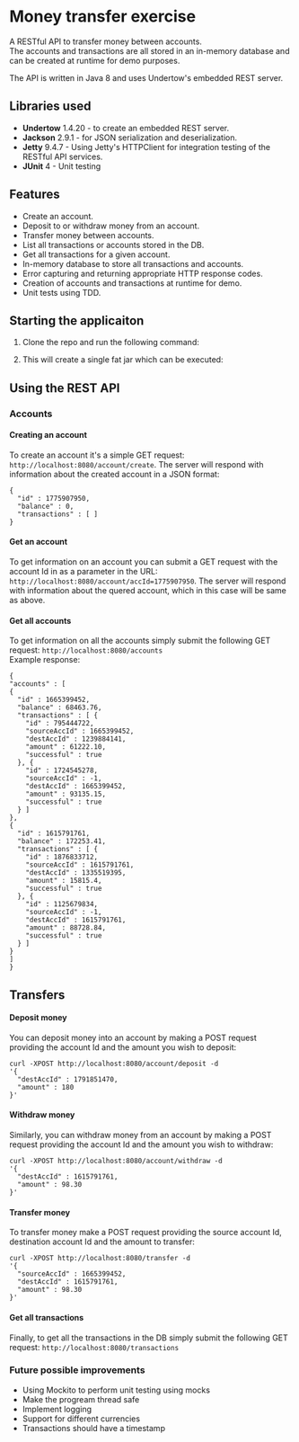 # Money transfer exercise

A RESTful API to transfer money between accounts.  
The accounts and transactions are all stored in an in-memory database and can be created at runtime for demo purposes.  

The API is written in Java 8 and uses Undertow's embedded REST server.

## Libraries used
- **Undertow** 1.4.20 - to create an embedded REST server.
- **Jackson** 2.9.1 - for JSON serialization and deserialization.
- **Jetty** 9.4.7 - Using Jetty's HTTPClient for integration testing of the RESTful API services.
- **JUnit** 4 - Unit testing

## Features
- Create an account.
- Deposit to or withdraw money from an account.
- Transfer money between accounts.
- List all transactions or accounts stored in the DB.
- Get all transactions for a given account.
- In-memory database to store all transactions and accounts.
- Error capturing and returning appropriate HTTP response codes.
- Creation of accounts and transactions at runtime for demo.
- Unit tests using TDD.

## Starting the applicaiton
1. Clone the repo and run the following command:


2. This will create a single fat jar which can be executed:

## Using the REST API
### Accounts
#### Creating an account  
To create an account it's a simple GET request: `http://localhost:8080/account/create`.
The server will respond with information about the created account in a JSON format:
```
{
  "id" : 1775907950,
  "balance" : 0,
  "transactions" : [ ]
}
```

#### Get an account
To get information on an account you can submit a GET request with the account Id in as a parameter in the URL: `http://localhost:8080/account/accId=1775907950`.
The server will respond with information about the quered account, which in this case will be same as above.

#### Get all accounts
To get information on all the accounts simply submit the following GET request: `http://localhost:8080/accounts`  
Example response:
```
{
"accounts" : [
{
  "id" : 1665399452,
  "balance" : 68463.76,
  "transactions" : [ {
    "id" : 795444722,
    "sourceAccId" : 1665399452,
    "destAccId" : 1239884141,
    "amount" : 61222.10,
    "successful" : true
  }, {
    "id" : 1724545278,
    "sourceAccId" : -1,
    "destAccId" : 1665399452,
    "amount" : 93135.15,
    "successful" : true
  } ]
},
{
  "id" : 1615791761,
  "balance" : 172253.41,
  "transactions" : [ {
    "id" : 1876833712,
    "sourceAccId" : 1615791761,
    "destAccId" : 1335519395,
    "amount" : 15815.4,
    "successful" : true
  }, {
    "id" : 1125679834,
    "sourceAccId" : -1,
    "destAccId" : 1615791761,
    "amount" : 88728.84,
    "successful" : true
  } ]
}
]
}
```

## Transfers
#### Deposit money
You can deposit money into an account by making a POST request providing the account Id and the amount you wish to deposit:
```
curl -XPOST http://localhost:8080/account/deposit -d
'{
  "destAccId" : 1791851470,
  "amount" : 180
}'
```
#### Withdraw money
Similarly, you can withdraw money from an account by making a POST request providing the account Id and the amount you wish to withdraw:
```
curl -XPOST http://localhost:8080/account/withdraw -d
'{
  "destAccId" : 1615791761,
  "amount" : 98.30
}'
```

#### Transfer money
To transfer money make a POST request providing the source account Id, destination account Id and the amount to transfer:
```
curl -XPOST http://localhost:8080/transfer -d
'{
  "sourceAccId" : 1665399452,
  "destAccId" : 1615791761,
  "amount" : 98.30
}'
```

#### Get all transactions
Finally, to get all the transactions in the DB simply submit the following GET request: `http://localhost:8080/transactions`

### Future possible improvements
- Using Mockito to perform unit testing using mocks
- Make the progream thread safe
- Implement logging
- Support for different currencies
- Transactions should have a timestamp
